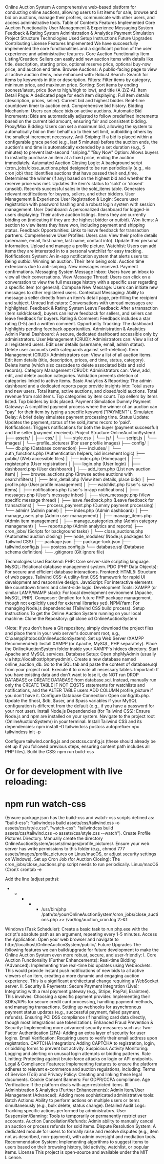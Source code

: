 Online Auction System
A comprehensive web-based platform for conducting online auctions, allowing users to list items for sale, browse and bid on auctions, manage their profiles, communicate with other users, and access administrative tools.
Table of Contents
Features Implemented
Core Auction Functionality
User Management & Experience
Messaging System
Feedback & Rating System
Administration & Analytics
Payment Simulation
Project Structure
Technologies Used
Setup Instructions
Future Upgrades
Contributing
License
Features Implemented
We have successfully implemented the core functionalities and a significant portion of the user experience and administrative features.
Core Auction Functionality
Item Listing/Creation: Sellers can easily add new auction items with details like title, description, starting price, optional reserve price, optional buy-now price, and auction end time.
Browse Auctions: A public-facing page to view all active auction items, now enhanced with:
Robust Search: Search for items by keywords in title or description.
Filters: Filter items by category, minimum price, and maximum price.
Sorting: Sort items by ending soonest/latest, price (low to high/high to low), and title (A-Z/Z-A).
Item Detail Page: A dedicated page for each item displaying:
Full item details (description, prices, seller).
Current bid and highest bidder.
Real-time countdown timer to auction end.
Comprehensive bid history.
Bidding Mechanism:
Users can place bids on active auctions.
Automatic Bid Increments: Bids are automatically adjusted to follow predefined increments based on the current bid amount, ensuring fair and consistent bidding.
Proxy/Max Bidding: Users can set a maximum bid, allowing the system to automatically bid on their behalf up to their set limit, outbidding others by the smallest increment necessary.
Anti-Sniping: If a bid is placed within a configurable grace period (e.g., last 5 minutes) before the auction ends, the auction's end time is automatically extended by a set duration (e.g., 5 minutes) to prevent last-second "sniping."
"Buy Now" Option: Allows buyers to instantly purchase an item at a fixed price, ending the auction immediately.
Automated Auction Closing Logic: A background script (cron_jobs/close_auctions.php) designed to be run periodically (e.g., via cron job) that:
Identifies auctions that have passed their end_time.
Determines the winner (if any) based on the highest bid and whether the reserve price was met.
Updates the item's status to 'sold' or 'closed' (unsold).
Records successful sales in the sold_items table.
Generates relevant notifications for buyers, sellers, and other bidders.
User Management & Experience
User Registration & Login: Secure user registration with password hashing and a robust login system with session management.
User Dashboard: A personalized dashboard for logged-in users displaying:
Their active auction listings.
Items they are currently bidding on (indicating if they are the highest bidder or outbid).
Won Items: A section to view items they have won, including payment and shipping status.
Feedback Opportunities: Links to leave feedback for transaction partners.
Comprehensive User Profiles: Users can:
View their profile details (username, email, first name, last name, contact info).
Update their personal information.
Upload and manage a profile picture.
Watchlist: Users can add items they are interested in to a personal watchlist for easy tracking.
Notifications System: An in-app notification system that alerts users to:
Being outbid.
Winning an auction.
Their item being sold.
Auction time extensions due to anti-sniping.
New messages received.
Payment confirmations.
Messaging System
Message Inbox: Users have an inbox to view all their conversations.
View Message Thread: Users can click on a conversation to view the full message history with a specific user regarding a specific item (or general).
Compose New Message: Users can initiate new messages to other registered users.
Contextual Messaging: Ability to message a seller directly from an item's detail page, pre-filling the recipient and subject.
Unread Indicators: Conversations with unread messages are highlighted.
Feedback & Rating System
Leave Feedback: After a transaction (item sold/closed), buyers can leave feedback for sellers, and sellers can leave feedback for buyers.
Rating & Comment: Feedback includes a star rating (1-5) and a written comment.
Opportunity Tracking: The dashboard highlights pending feedback opportunities.
Administration & Analytics
Admin Panel Dashboard: A secure, dedicated dashboard accessible only by administrators.
User Management (CRUD): Administrators can:
View a list of all registered users.
Edit user details (username, email, admin status).
Delete user accounts (with safeguards against self-deletion).
Item Management (CRUD): Administrators can:
View a list of all auction items.
Edit item details (title, description, prices, end time, status, category).
Delete items (which also cascades to delete associated bids and sold records).
Category Management (CRUD): Administrators can:
View, add, edit, and delete auction categories.
Validation prevents deletion of categories linked to active items.
Basic Analytics & Reporting: The admin dashboard and a dedicated reports page provide insights into:
Total users and new users.
Total items, active auctions, and closed/sold auctions.
Total revenue from sold items.
Top categories by item count.
Top sellers by items listed.
Top bidders by bids placed.
Payment Simulation
Dummy Payment Gateway: A simplified payment process where the winner of an auction can "pay" for their item by typing a specific keyword ("PAYMENT").
Simulated Delay: A brief delay simulates payment processing time.
Status Update: Updates the payment_status of the sold_items record to 'paid'.
Notifications: Triggers notifications for both the buyer (payment successful) and the seller (payment received).
Project Structure
OnlineAuctionSystem/
├── assets/
│   ├── css/
│   │   └── style.css
│   └── js/
│       └── script.js
│   └── images/
│       └── profile_pictures/  (For user profile images)
├── config/
│   └── db.php               (Database connection)
├── includes/
│   └── auth_functions.php   (Authentication helpers, bid increment logic)
├── public/                  (Web accessible files)
│   ├── index.php            (Homepage)
│   ├── register.php         (User registration)
│   ├── login.php            (User login)
│   ├── dashboard.php        (User dashboard)
│   ├── add_item.php         (List new auction item)
│   ├── browse_auctions.php  (Browse active auctions with search/filters)
│   ├── item_detail.php      (View item details, place bids)
│   ├── profile.php          (User profile management)
│   ├── watchlist.php        (User's saved items)
│   ├── notifications.php    (User's in-app notifications)
│   ├── messages.php         (User's message inbox)
│   ├── view_message.php     (View specific message thread)
│   ├── leave_feedback.php   (Leave feedback for transactions)
│   └── process_payment.php  (Dummy payment processing)
│   └── admin/               (Admin panel)
│       ├── index.php        (Admin dashboard)
│       ├── manage_users.php (Admin user management)
│       ├── manage_items.php (Admin item management)
│       ├── manage_categories.php (Admin category management)
│       └── reports.php      (Admin analytics and reports)
├── cron_jobs/               (Scripts for background tasks)
│   └── close_auctions.php   (Automated auction closing)
├── node_modules/            (Node.js packages for Tailwind CSS)
├── package.json
├── package-lock.json
├── tailwind.config.js
├── postcss.config.js
└── database.sql             (Database schema definition)
└── .gitignore               (Git ignore file)


Technologies Used
Backend:
PHP: Core server-side scripting language.
MySQL: Relational database management system.
PDO (PHP Data Objects): For secure and efficient database interactions.
Frontend:
HTML5: Structure of web pages.
Tailwind CSS: A utility-first CSS framework for rapid UI development and responsive design.
JavaScript: For interactive elements like countdown timers and client-side logic.
Development Tools:
XAMPP (or similar LAMP/WAMP stack): For local development environment (Apache, MySQL, PHP).
Composer: (Implied for future PHP package management, though not explicitly used for external libraries yet).
NPM/Yarn: For managing Node.js dependencies (Tailwind CSS build process).
Setup Instructions
To get the Online Auction System running on your local machine:
Clone the Repository:
git clone <repository-url>
cd OnlineAuctionSystem

(Note: If you don't have a Git repository, simply download the project files and place them in your web server's document root, e.g., C:\xampp\htdocs\OnlineAuctionSystem).
Set up Web Server (XAMPP Recommended):
Install XAMPP (or Apache, MySQL, PHP separately).
Place the OnlineAuctionSystem folder inside your XAMPP's htdocs directory.
Start Apache and MySQL services.
Database Setup:
Open phpMyAdmin (usually via http://localhost/phpmyadmin).
Create a new database named online_auction_db.
Go to the SQL tab and paste the content of database.sql from your project root. Execute it to create all necessary tables.
Important: If you have existing data and don't want to lose it, do NOT run DROP DATABASE or CREATE DATABASE from database.sql. Instead, manually run only the CREATE TABLE IF NOT EXISTS statements for watchlists and notifications, and the ALTER TABLE users ADD COLUMN profile_picture if you don't have it.
Configure Database Connection:
Open config/db.php.
Update the $host, $db, $user, and $pass variables if your MySQL configuration is different from the default (e.g., if you have a password for your root user).
Install Node.js Dependencies (for Tailwind CSS):
Ensure Node.js and npm are installed on your system.
Navigate to the project root (OnlineAuctionSystem/) in your terminal.
Install Tailwind CSS and its dependencies:
npm install -D tailwindcss postcss autoprefixer
npx tailwindcss init -p


Configure tailwind.config.js and postcss.config.js (these should already be set up if you followed previous steps, ensuring content path includes all PHP files).
Build the CSS:
npm run build-css
# Or for development with live reloading:
# npm run watch-css

(Ensure package.json has the build-css and watch-css scripts defined as: "build-css": "tailwindcss build assets/css/tailwind.css -o assets/css/style.css", "watch-css": "tailwindcss build assets/css/tailwind.css -o assets/css/style.css --watch").
Create Profile Pictures Directory:
Manually create the directory OnlineAuctionSystem/assets/images/profile_pictures/.
Ensure your web server has write permissions to this folder (e.g., chmod 777 assets/images/profile_pictures on Linux/macOS, or adjust security settings on Windows).
Set up Cron Job (for Auction Closing):
The cron_jobs/close_auctions.php script needs to run periodically.
Linux/macOS (Cron):
crontab -e

Add the line (adjust paths):
* * * * * /usr/bin/php /path/to/your/OnlineAuctionSystem/cron_jobs/close_auctions.php >> /var/log/auction_cron.log 2>&1


Windows (Task Scheduler): Create a basic task to run php.exe with the script's absolute path as an argument, repeating every 1-5 minutes.
Access the Application:
Open your web browser and navigate to http://localhost/OnlineAuctionSystem/public/.
Future Upgrades
The following features we can build/upgrade for future development to make the Online Auction System even more robust, secure, and user-friendly:
I. Core Auction Functionality (Further Enhancements):
Real-time Bidding (Advanced):
Implementing true real-time bid updates using WebSockets. This would provide instant push notifications of new bids to all active viewers of an item, creating a more dynamic and engaging auction experience. This is a significant architectural change requiring a WebSocket server.
II. Security & Payments:
Secure Payment Integration (Live):
Integrating with a real payment gateway (e.g., Stripe, PayPal, Braintree). This involves:
Choosing a specific payment provider.
Implementing their SDKs/APIs for secure credit card processing, handling payment methods, and managing transactions.
Setting up webhooks for asynchronous payment status updates (e.g., successful payment, failed payment, refunds).
Ensuring PCI DSS compliance (if handling card data directly, though most integrations use tokenization).
Enhanced Fraud Prevention & Security:
Implementing more advanced security measures such as:
Two-Factor Authentication (2FA): Adding an extra layer of security for user logins.
Email Verification: Requiring users to verify their email address upon registration.
CAPTCHA Integration: Adding CAPTCHA to registration, login, or bidding forms to prevent bot activity.
Suspicious Activity Monitoring: Logging and alerting on unusual login attempts or bidding patterns.
Rate Limiting: Protecting against brute-force attacks on login or API endpoints.
Legal & Compliance Features:
Implementing features to ensure the platform adheres to relevant e-commerce and auction regulations, including:
Terms of Service (ToS) and Privacy Policy: Creating and linking these legal documents.
Cookie Consent Banners: For GDPR/CCPA compliance.
Age Verification: If the platform deals with age-restricted items.
III. Administration & Analytics (Further Enhancements):
Admin Item/User Management (Advanced):
Adding more sophisticated administrative tools:
Batch Actions: Ability to perform actions on multiple users or items simultaneously (e.g., bulk delete, status change).
Detailed Audit Logs: Tracking specific actions performed by administrators.
User Suspension/Banning: Tools to temporarily or permanently restrict user accounts.
Auction Cancellation/Refunds: Admin ability to manually cancel an auction or process refunds for sold items.
Dispute Resolution System:
A dedicated module for users to formally raise and resolve disputes (e.g., item not as described, non-payment), with admin oversight and mediation tools.
Recommendation System:
Implementing algorithms to suggest items to users based on their browsing history, bid activity, watchlist, or popular items.
License
This project is open-source and available under the MIT License.
